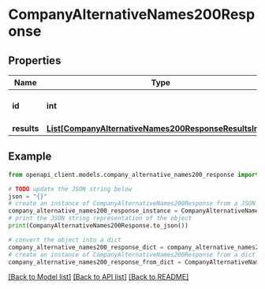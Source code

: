# CompanyAlternativeNames200Response


## Properties

Name | Type | Description | Notes
------------ | ------------- | ------------- | -------------
**id** | **int** |  | [optional] [default to 0]
**results** | [**List[CompanyAlternativeNames200ResponseResultsInner]**](CompanyAlternativeNames200ResponseResultsInner.md) |  | [optional] 

## Example

```python
from openapi_client.models.company_alternative_names200_response import CompanyAlternativeNames200Response

# TODO update the JSON string below
json = "{}"
# create an instance of CompanyAlternativeNames200Response from a JSON string
company_alternative_names200_response_instance = CompanyAlternativeNames200Response.from_json(json)
# print the JSON string representation of the object
print(CompanyAlternativeNames200Response.to_json())

# convert the object into a dict
company_alternative_names200_response_dict = company_alternative_names200_response_instance.to_dict()
# create an instance of CompanyAlternativeNames200Response from a dict
company_alternative_names200_response_from_dict = CompanyAlternativeNames200Response.from_dict(company_alternative_names200_response_dict)
```
[[Back to Model list]](../README.md#documentation-for-models) [[Back to API list]](../README.md#documentation-for-api-endpoints) [[Back to README]](../README.md)


